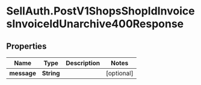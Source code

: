 # SellAuth.PostV1ShopsShopIdInvoicesInvoiceIdUnarchive400Response

## Properties

Name | Type | Description | Notes
------------ | ------------- | ------------- | -------------
**message** | **String** |  | [optional] 



